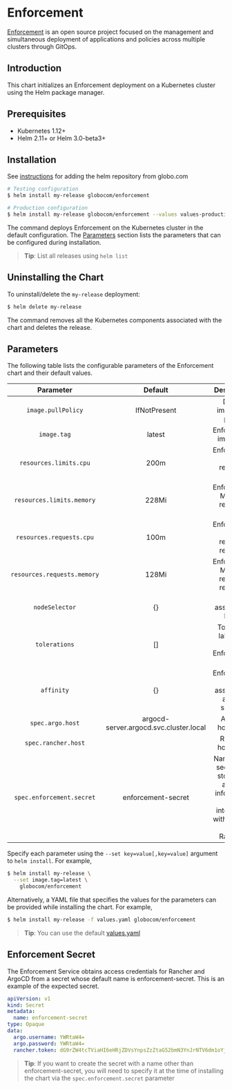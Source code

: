 # Enforcement

[Enforcement](https://github.com/globocom/enforcement-service) is an open source project focused on the management and simultaneous deployment of applications and policies across multiple clusters through GitOps.


## Introduction

This chart initializes an Enforcement deployment on a Kubernetes cluster using the Helm package manager.

## Prerequisites

- Kubernetes 1.12+
- Helm 2.11+ or Helm 3.0-beta3+

## Installation
See [instructions](https://github.com/globocom/charts) for adding the helm repository from globo.com

```bash
# Testing configuration
$ helm install my-release globocom/enforcement
```

```bash
# Production configuration
$ helm install my-release globocom/enforcement --values values-production.yaml
```
The command deploys Enforcement on the Kubernetes cluster in the default configuration. The [Parameters](#parameters) section lists the parameters that can be configured during installation.

> **Tip**: List all releases using `helm list`

## Uninstalling the Chart

To uninstall/delete the `my-release` deployment:

```bash
$ helm delete my-release
```

The command removes all the Kubernetes components associated with the chart and deletes the release.

## Parameters

The following table lists the configurable parameters of the Enforcement chart and their default values.

| Parameter | Default |          Description         |
|:---------:|:-------:|:----------------------------:|
| `image.pullPolicy`  | IfNotPresent    | Define image pull policy      |
| `image.tag`                 |  latest    | Enforcement image tag    |  
| `resources.limits.cpu`       | 200m   | Enforcement CPU resource limits       |
| `resources.limits.memory` | 228Mi     | Enforcement Memory resource limits    |
| `resources.requests.cpu`   | 100m     | Enforcement CPU resource requests     |
| `resources.requests.memory` | 128Mi   | Enforcement Memory resource requests  | 
| `nodeSelector` | {} | Pod assignment labels | 
| `tolerations` | [] | Tolerance labels for the Enforcement pod |
| `affinity` | {} | Enforcement pod assignment affinity settings  | 
| `spec.argo.host` | argocd-server.argocd.svc.cluster.local | ArgoCD hostname |  
| `spec.rancher.host` | | Rancher hostname |  
| `spec.enforcement.secret` | enforcement-secret | Name of the secret that stores the access information for integration with ArgoCD and Rancher. | 

Specify each parameter using the `--set key=value[,key=value]` argument to `helm install`. For example,

```bash
$ helm install my-release \
  --set image.tag=latest \
    globocom/enforcement
```

Alternatively, a YAML file that specifies the values for the parameters can be provided while installing the chart. For example,

```bash
$ helm install my-release -f values.yaml globocom/enforcement
```

> **Tip**: You can use the default [values.yaml](values.yaml)

## Enforcement Secret

The Enforcement Service obtains access credentials for Rancher and ArgoCD from a secret whose default name is enforcement-secret. 
This is an example of the expected secret.

```yaml
apiVersion: v1
kind: Secret
metadata:
  name: enforcement-secret
type: Opaque
data:
  argo.username: YWRtaW4=
  argo.password: YWRtaW4=
  rancher.token: dG9rZW4tcTViaHI6eHRjZDVsYnpsZzZtaG52bmN3YnJrNTV6dm1oYjg0OXZ6cW03d252Mnh0cnR6aHM5c3E2ZHNz
```
> **Tip**: If you want to create the secret with a name other than enforcement-secret, you will need to specify it at the time of installing the chart via the `spec.enforcement.secret` parameter


